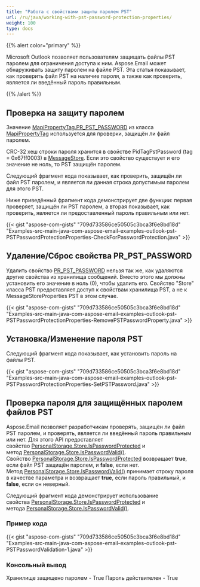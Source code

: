 ```yaml
---
title: "Работа с свойствами защиты паролем PST"
url: /ru/java/working-with-pst-password-protection-properties/
weight: 100
type: docs
---
```


{{% alert color="primary" %}} 

Microsoft Outlook позволяет пользователям защищать файлы PST паролем для ограничения доступа к ним. Aspose.Email может обнаруживать защиту паролем на файле PST. Эта статья показывает, как проверить файл PST на наличие пароля, а также как проверить, является ли введённый пароль правильным.

{{% /alert %}} 

## **Проверка на защиту паролем**

Значение [MapiPropertyTag.PR_PST_PASSWORD](https://reference.aspose.com/email/java/com.aspose.email/mapipropertytag/#PR-PST-PASSWORD) из класса [MapiPropertyTag](https://reference.aspose.com/email/java/com.aspose.email/mapipropertytag/) используется для проверки, защищён ли файл паролем.

CRC-32 хеш строки пароля хранится в свойстве PidTagPstPassword (tag = 0x67ff0003) в [MessageStore](https://reference.aspose.com/email/java/com.aspose.email/messagestore/). Если это свойство существует и его значение не ноль, то PST защищён паролем.

Следующий фрагмент кода показывает, как проверить, защищён ли файл PST паролем, и является ли данная строка допустимым паролем для этого PST.

Ниже приведённый фрагмент кода демонстрирует две функции: первая проверяет, защищён ли PST паролем, а вторая показывает, как проверить, является ли предоставленный пароль правильным или нет.

{{< gist "aspose-com-gists" "709d733586ce50505c3bca3f6e8bd18d" "Examples-src-main-java-com-aspose-email-examples-outlook-pst-PSTPasswordProtectionProperties-CheckForPasswordProtection.java" >}}

## **Удаление/Сброс свойства PR_PST_PASSWORD**

Удалить свойство [PR_PST_PASSWORD](https://reference.aspose.com/email/java/com.aspose.email/mapipropertytag/#PR-PST-PASSWORD) нельзя так же, как удаляются другие свойства из хранилища сообщений. Вместо этого мы должны установить его значение в ноль (0), чтобы удалить его. Свойство "Store" класса PST предоставляет доступ к свойствам хранилища PST, а не к MessageStoreProperties PST в этом случае.

{{< gist "aspose-com-gists" "709d733586ce50505c3bca3f6e8bd18d" "Examples-src-main-java-com-aspose-email-examples-outlook-pst-PSTPasswordProtectionProperties-RemovePSTPasswordProperty.java" >}}

## **Установка/Изменение пароля PST**

Следующий фрагмент кода показывает, как установить пароль на файлы PST.

{{< gist "aspose-com-gists" "709d733586ce50505c3bca3f6e8bd18d" "Examples-src-main-java-com-aspose-email-examples-outlook-pst-PSTPasswordProtectionProperties-SetPSTPassword.java" >}}

## **Проверка пароля для защищённых паролем файлов PST**

Aspose.Email позволяет разработчикам проверять, защищён ли файл PST паролем, и проверять, является ли введённый пароль правильным или нет. Для этого API предоставляет свойство [PersonalStorage.Store.IsPasswordProtected](https://reference.aspose.com/email/java/com.aspose.email/messagestore/#isPasswordProtected--) и метод [PersonalStorage.Store.IsPasswordValid()](https://reference.aspose.com/email/java/com.aspose.email/messagestore/#isPasswordValid-java.lang.String-). Свойство [PersonalStorage.Store.IsPasswordProtected](https://reference.aspose.com/email/java/com.aspose.email/messagestore/#isPasswordProtected--) возвращает **true**, если файл PST защищён паролем, и **false**, если нет. Метод [PersonalStorage.Store.IsPasswordValid()](https://reference.aspose.com/email/java/com.aspose.email/messagestore/#isPasswordValid-java.lang.String-) принимает строку пароля в качестве параметра и возвращает **true**, если пароль правильный, и **false**, если он неверный.

Следующий фрагмент кода демонстрирует использование свойства [PersonalStorage.Store.IsPasswordProtected](https://reference.aspose.com/email/java/com.aspose.email/messagestore/#isPasswordProtected--) и метода [PersonalStorage.Store.IsPasswordValid()](https://reference.aspose.com/email/java/com.aspose.email/messagestore/#isPasswordValid-java.lang.String-).

### **Пример кода**

{{< gist "aspose-com-gists" "709d733586ce50505c3bca3f6e8bd18d" "Examples-src-main-java-com-aspose-email-examples-outlook-pst-PSTPasswordValidation-1.java" >}}

### **Консольный вывод**

Хранилище защищено паролем - True
Пароль действителен - True